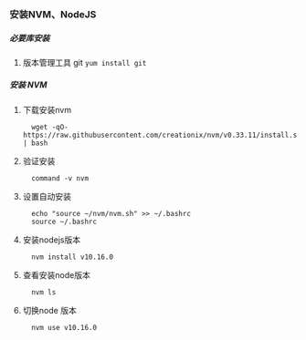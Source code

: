 ### 安装NVM、NodeJS
##### 必要库安装
1. 版本管理工具 git
    ``` yum install git ```

##### 安装 NVM  
1. 下载安装nvm
    ```
      wget -qO- https://raw.githubusercontent.com/creationix/nvm/v0.33.11/install.sh | bash
    ```
2. 验证安装
    ```
      command -v nvm
    ```
3. 设置自动安装
    ```
      echo "source ~/nvm/nvm.sh" >> ~/.bashrc
      source ~/.bashrc 
    ```
4. 安装nodejs版本
    ```
      nvm install v10.16.0
    ```
5. 查看安装node版本
    ```
      nvm ls
    ```  
6. 切换node 版本
    ```
      nvm use v10.16.0
    ```
